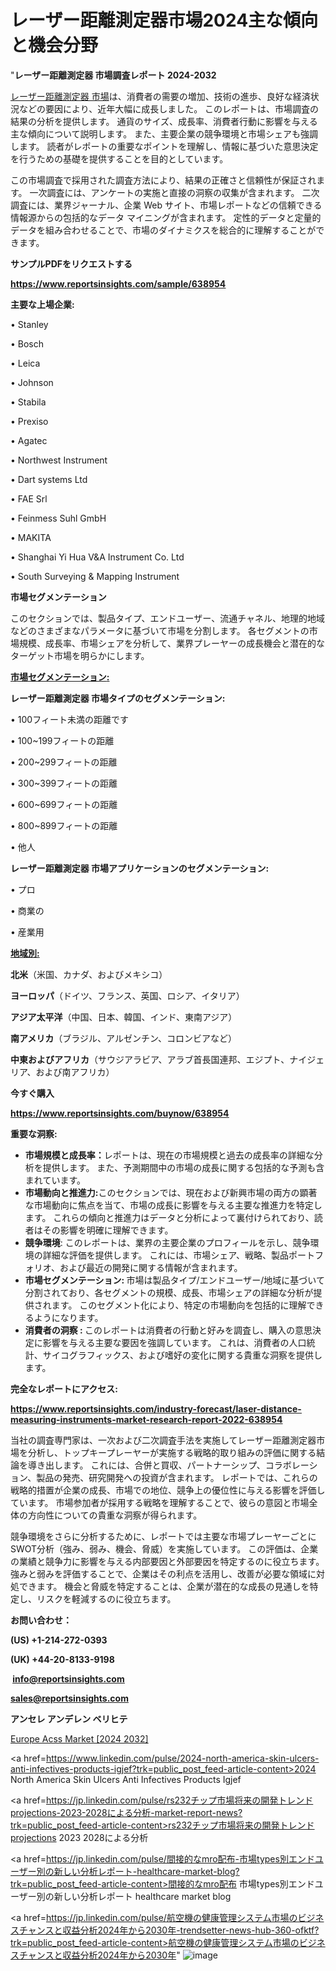 # レーザー距離測定器市場2024主な傾向と機会分野

"<strong>レーザー距離測定器 市場調査レポート 2024-2032</strong>

<a href=https://www.reportsinsights.com/sample/638954>レーザー距離測定器 市場</a>は、消費者の需要の増加、技術の進歩、良好な経済状況などの要因により、近年大幅に成長しました。 このレポートは、市場調査の結果の分析を提供します。 通貨のサイズ、成長率、消費者行動に影響を与える主な傾向について説明します。 また、主要企業の競争環境と市場シェアも強調します。 読者がレポートの重要なポイントを理解し、情報に基づいた意思決定を行うための基礎を提供することを目的としています。

この市場調査で採用された調査方法により、結果の正確さと信頼性が保証されます。 一次調査には、アンケートの実施と直接の洞察の収集が含まれます。 二次調査には、業界ジャーナル、企業 Web サイト、市場レポートなどの信頼できる情報源からの包括的なデータ マイニングが含まれます。 定性的データと定量的データを組み合わせることで、市場のダイナミクスを総合的に理解することができます。

<strong><b>サンプルPDFをリクエストする</b></strong>

<a href=https://www.reportsinsights.com/sample/638954><strong><u>https://www.reportsinsights.com/sample/638954</u></strong></a>

<strong>主要な上場企業:</strong>

• Stanley

• Bosch

• Leica

• Johnson

• Stabila

• Prexiso

• Agatec

• Northwest Instrument

• Dart systems Ltd

• FAE Srl

• Feinmess Suhl GmbH

• MAKITA

• Shanghai Yi Hua V&A Instrument Co. Ltd

• South Surveying & Mapping Instrument

<strong>市場セグメンテーション</strong>

このセクションでは、製品タイプ、エンドユーザー、流通チャネル、地理的地域などのさまざまなパラメータに基づいて市場を分割します。 各セグメントの市場規模、成長率、市場シェアを分析して、業界プレーヤーの成長機会と潜在的なターゲット市場を明らかにします。

<strong><u>市場セグメンテーション</u></strong><strong><u>:</u></strong>

<strong>レーザー距離測定器 市場タイプのセグメンテーション:</strong>

• 100フィート未満の距離です

• 100~199フィートの距離

• 200~299フィートの距離

• 300~399フィートの距離

• 600~699フィートの距離

• 800~899フィートの距離

• 他人

<strong>レーザー距離測定器 市場アプリケーションのセグメンテーション:</strong>

• プロ

• 商業の

• 産業用

<strong><u>地域別</u></strong><strong><u>:</u></strong>

<strong>北米</strong>（米国、カナダ、およびメキシコ）

<strong>ヨーロッパ</strong>（ドイツ、フランス、英国、ロシア、イタリア）

<strong>アジア太平洋</strong>（中国、日本、韓国、インド、東南アジア）

<strong>南アメリカ</strong>（ブラジル、アルゼンチン、コロンビアなど）

<strong>中東およびアフリカ</strong>（サウジアラビア、アラブ首長国連邦、エジプト、ナイジェリア、および南アフリカ）

<strong>今すぐ購入</strong>

<a href=https://www.reportsinsights.com/buynow/638954><strong><u>https://www.reportsinsights.com/buynow/638954</u></strong></a>

<strong>重要な洞察:</strong>
<ul>
  <li><strong>市場規模と成長率：</strong>レポートは、現在の市場規模と過去の成長率の詳細な分析を提供します。 また、予測期間中の市場の成長に関する包括的な予測も含まれています。</li>
  <li><strong>市場動向と推進力:</strong>このセクションでは、現在および新興市場の両方の顕著な市場動向に焦点を当て、市場の成長に影響を与える主要な推進力を特定します。 これらの傾向と推進力はデータと分析によって裏付けられており、読者はその影響を明確に理解できます。</li>
  <li><strong>競争環境</strong>: このレポートは、業界の主要企業のプロフィールを示し、競争環境の詳細な評価を提供します。 これには、市場シェア、戦略、製品ポートフォリオ、および最近の開発に関する情報が含まれます。</li>
  <li><strong>市場セグメンテーション: </strong>市場は製品タイプ/エンドユーザー/地域に基づいて分割されており、各セグメントの規模、成長、市場シェアの詳細な分析が提供されます。 このセグメント化により、特定の市場動向を包括的に理解できるようになります。</li>
  <li><strong>消費者の洞察 : </strong>このレポートは消費者の行動と好みを調査し、購入の意思決定に影響を与える主要な要因を強調しています。 これは、消費者の人口統計、サイコグラフィックス、および嗜好の変化に関する貴重な洞察を提供します。</li>
</ul>
<strong>完全なレポートにアクセス:</strong>

<a href=https://www.reportsinsights.com/industry-forecast/laser-distance-measuring-instruments-market-research-report-2022-638954><strong><u><b>https://www.reportsinsights.com/industry-forecast/laser-distance-measuring-instruments-market-research-report-2022-638954</b></u></strong></a>

当社の調査専門家は、一次および二次調査手法を実施してレーザー距離測定器市場を分析し、トップキープレーヤーが実施する戦略的取り組みの評価に関する結論を導き出します。 これには、合併と買収、パートナーシップ、コラボレーション、製品の発売、研究開発への投資が含まれます。 レポートでは、これらの戦略的措置が企業の成長、市場での地位、競争上の優位性に与える影響を評価しています。 市場参加者が採用する戦略を理解することで、彼らの意図と市場全体の方向性についての貴重な洞察が得られます。

競争環境をさらに分析するために、レポートでは主要な市場プレーヤーごとにSWOT分析（強み、弱み、機会、脅威）を実施しています。 この評価は、企業の業績と競争力に影響を与える内部要因と外部要因を特定するのに役立ちます。 強みと弱みを評価することで、企業はその利点を活用し、改善が必要な領域に対処できます。 機会と脅威を特定することは、企業が潜在的な成長の見通しを特定し、リスクを軽減するのに役立ちます。

<strong>お問い合わせ：</strong>

<strong>(US) +1-214-272-0393</strong>

<strong>(UK) +44-20-8133-9198</strong>

<strong> </strong><a href=info@reportsinsights.com><strong><u>info@reportsinsights.com</u></strong></a>

<a href=sales@reportsinsights.com><strong><u>sales@reportsinsights.com</u></strong></a>

<strong>アンセレ アンデレン ベリヒテ</strong>

<a href=https://www.linkedin.com/pulse/europe-acss-markets-trends-growth-drivers-forecasts-e2duf/>Europe Acss Market [2024 2032]</a>

<a href=https://www.linkedin.com/pulse/2024-north-america-skin-ulcers-anti-infectives-products-igjef?trk=public_post_feed-article-content>2024 North America Skin Ulcers Anti Infectives Products Igjef</a>

<a href=https://jp.linkedin.com/pulse/rs232チップ市場将来の開発トレンドprojections-2023-2028による分析-market-report-news?trk=public_post_feed-article-content>rs232チップ市場将来の開発トレンドprojections 2023 2028による分析</a>

<a href=https://jp.linkedin.com/pulse/間接的なmro配布-市場types別エンドユーザー別の新しい分析レポート-healthcare-market-blog?trk=public_post_feed-article-content>間接的なmro配布 市場types別エンドユーザー別の新しい分析レポート healthcare market blog</a>

<a href=https://jp.linkedin.com/pulse/航空機の健康管理システム市場のビジネスチャンスと収益分析2024年から2030年-trendsetter-news-hub-360-ofktf?trk=public_post_feed-article-content>航空機の健康管理システム市場のビジネスチャンスと収益分析2024年から2030年</a>"
![image](https://github.com/gayatrid12/RImarketresearch/assets/158473851/46ca05aa-0711-400f-ab86-903ca4b72f0c)
